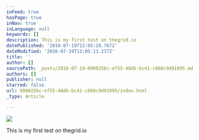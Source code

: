 ```yaml
---
inFeed: true
hasPage: true
inNav: true
inLanguage: null
keywords: []
description: This is my first test on thegrid.io
datePublished: '2016-07-19T12:05:28.767Z'
dateModified: '2016-07-19T12:05:13.237Z'
title: ''
author: []
sourcePath: _posts/2016-07-19-090025bc-ef55-48db-bc41-c8b8c9d91095.md
authors: []
publisher: null
starred: false
url: 090025bc-ef55-48db-bc41-c8b8c9d91095/index.html
_type: Article

---
```

![](https://the-grid-user-content.s3-us-west-2.amazonaws.com/846f3305-7736-4026-8bc8-58d728ca3ff1.jpg)

This is my first test on thegrid.io
